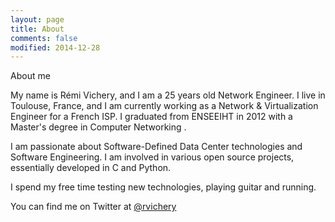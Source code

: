 ```yaml
---
layout: page
title: About
comments: false
modified: 2014-12-28
---
```

About me

My name is Rémi Vichery, and I am a 25 years old Network Engineer. I live in Toulouse, France, and I am currently working as a Network & Virtualization Engineer for a French ISP. I graduated from ENSEEIHT in 2012 with a Master's degree in Computer Networking .

I am passionate about Software-Defined Data Center technologies and Software Engineering. I am involved in various open source projects, essentially developed in C and Python.

I spend my free time testing new technologies, playing guitar and running.

You can find me on Twitter at [@rvichery](https://twitter.com/rvichery)